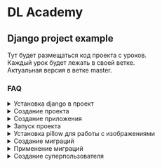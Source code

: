 
# DL Academy
## Django project example

Тут будет размещаться код проекта с уроков.  
Каждый урок будет лежать в своей ветке.  
Актуальная версия в ветке master.  

### FAQ

<details><summary>Установка django в проект</summary>
<p>

```console
pip install django
```

если нужна определённая версия django

```console
pip install django==3.2.0
```

</p>
</details>

<details><summary>Создание проекта</summary>
<p>

```console
django-admin startproject instagrammik
```

</p>
</details>

<details><summary>Создание приложения</summary>
<p>

```console
python manage.py startapp core
```

</p>
</details>

<details><summary>Запуск проекта</summary>
<p>

```console
python manage.py runserver
```

</p>
</details>

<details><summary>Установка pillow для работы с изображениями</summary>
<p>

```console
pip install pillow
```

</p>
</details>

<details><summary>Создание миграций</summary>
<p>

```console
python manage.py makemigrations
```

если вдруг django говорит что изменений нет, но вы уверены что есть  
можно попробовать указать приложение, где должны появиться миграции

```console
python manage.py makemigrations core
```

</p>
</details>

<details><summary>Применение миграций</summary>
<p>

```console
python manage.py migrate
```

можно применить миграции к конкретному приложению

```console
python manage.py migrate core
```

не удаляйте миграции вручную, если уже выполнили команду migrate вместе с ними!  
если сделали изменения в моделях, лучше сделайте ещё одну миграцию  

если вдруг вам очень надо удалить, то..  
миграции можно удалить только после их отмены в базе  
для этого нужно применить ту миграцию, которая была ещё норм  

```console
python manage.py migrate 0001
```

или отменить вообще все миграции в приложении

```console
python manage.py migrate core zero
```

</p>
</details>

<details><summary>Создание суперпользователя</summary>
<p>

```console
python manage.py createsuperuser
```

```console
Имя пользователя: root
Адрес электронной почты: 
Password: 
Password (again): 
Введённый пароль слишком похож на имя пользователя.
Введённый пароль слишком короткий. Он должен содержать как минимум 8 символов.
Введённый пароль слишком широко распространён.
Bypass password validation and create user anyway? [y/N]: y
Superuser created successfully.

```

!!! не пугайтесь, если при вводе пароля символы в консоли не появляются  
так и задумано в целях "безопасности"))

если забыли пароль, но помните имя пользователя  
в консоли пароль можно поменять

```console
python manage.py changepassword имя_пользователя
```

</p>
</details>